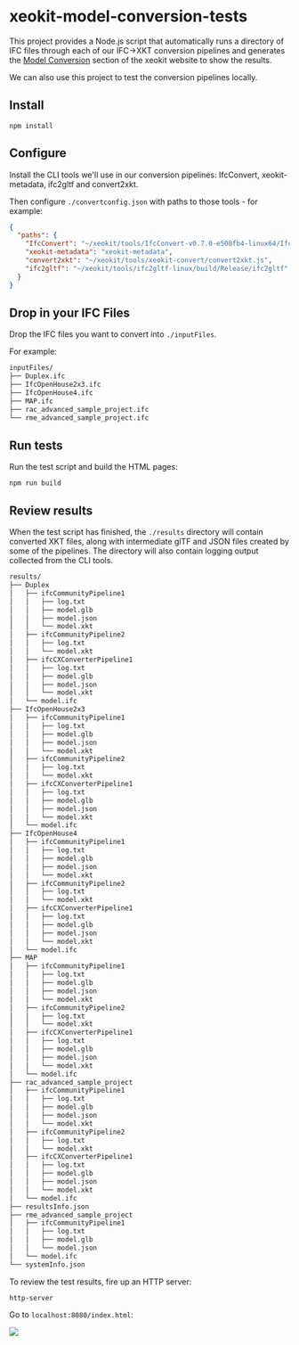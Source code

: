 # xeokit-model-conversion-tests

This project provides a Node.js script that automatically runs a directory of IFC files through each of our IFC->XKT conversion pipelines and generates the [Model Conversion](https://xeokit.github.io/xeokit-model-conversion-tests/index.html) section of the xeokit website to show the results.

We can also use this project to test the conversion pipelines locally.

## Install

````npm install````

## Configure

Install the CLI tools we'll use in our conversion pipelines: IfcConvert, xeokit-metadata, ifc2gltf and convert2xkt.

Then configure ````./convertconfig.json```` with paths to those tools - for example:


````json
{
  "paths": {
    "IfcConvert": "~/xeokit/tools/IfcConvert-v0.7.0-e508fb4-linux64/IfcConvert",
    "xeokit-metadata": "xeokit-metadata",
    "convert2xkt": "~/xeokit/tools/xeokit-convert/convert2xkt.js",
    "ifc2gltf": "~/xeokit/tools/ifc2gltf-linux/build/Release/ifc2gltf"
  }
}
````

## Drop in your IFC Files

Drop the IFC files you want to convert into ````./inputFiles````. 

For example:

````bash
inputFiles/
├── Duplex.ifc
├── IfcOpenHouse2x3.ifc
├── IfcOpenHouse4.ifc
├── MAP.ifc
├── rac_advanced_sample_project.ifc
└── rme_advanced_sample_project.ifc
````
## Run tests

Run the test script and build the HTML pages:

```npm run build```

## Review results

When the test script has finished, the ````./results```` directory will contain converted XKT files, along with intermediate glTF and JSON files created by some of the pipelines. The directory will also contain logging output collected from the CLI tools. 
````bash
results/
├── Duplex
│   ├── ifcCommunityPipeline1
│   │   ├── log.txt
│   │   ├── model.glb
│   │   ├── model.json
│   │   └── model.xkt
│   ├── ifcCommunityPipeline2
│   │   ├── log.txt
│   │   └── model.xkt
│   ├── ifcCXConverterPipeline1
│   │   ├── log.txt
│   │   ├── model.glb
│   │   ├── model.json
│   │   └── model.xkt
│   └── model.ifc
├── IfcOpenHouse2x3
│   ├── ifcCommunityPipeline1
│   │   ├── log.txt
│   │   ├── model.glb
│   │   ├── model.json
│   │   └── model.xkt
│   ├── ifcCommunityPipeline2
│   │   ├── log.txt
│   │   └── model.xkt
│   ├── ifcCXConverterPipeline1
│   │   ├── log.txt
│   │   ├── model.glb
│   │   ├── model.json
│   │   └── model.xkt
│   └── model.ifc
├── IfcOpenHouse4
│   ├── ifcCommunityPipeline1
│   │   ├── log.txt
│   │   ├── model.glb
│   │   ├── model.json
│   │   └── model.xkt
│   ├── ifcCommunityPipeline2
│   │   ├── log.txt
│   │   └── model.xkt
│   ├── ifcCXConverterPipeline1
│   │   ├── log.txt
│   │   ├── model.glb
│   │   ├── model.json
│   │   └── model.xkt
│   └── model.ifc
├── MAP
│   ├── ifcCommunityPipeline1
│   │   ├── log.txt
│   │   ├── model.glb
│   │   ├── model.json
│   │   └── model.xkt
│   ├── ifcCommunityPipeline2
│   │   ├── log.txt
│   │   └── model.xkt
│   ├── ifcCXConverterPipeline1
│   │   ├── log.txt
│   │   ├── model.glb
│   │   ├── model.json
│   │   └── model.xkt
│   └── model.ifc
├── rac_advanced_sample_project
│   ├── ifcCommunityPipeline1
│   │   ├── log.txt
│   │   ├── model.glb
│   │   ├── model.json
│   │   └── model.xkt
│   ├── ifcCommunityPipeline2
│   │   ├── log.txt
│   │   └── model.xkt
│   ├── ifcCXConverterPipeline1
│   │   ├── log.txt
│   │   ├── model.glb
│   │   ├── model.json
│   │   └── model.xkt
│   └── model.ifc
├── resultsInfo.json
├── rme_advanced_sample_project
│   ├── ifcCommunityPipeline1
│   │   ├── log.txt
│   │   ├── model.glb
│   │   └── model.json
│   └── model.ifc
└── systemInfo.json
````

To review the test results, fire up an HTTP server:

````http-server````

Go to ````localhost:8080/index.html````:


![](https://xeokit.github.io/img/modelConversionWebsite.png)


